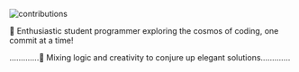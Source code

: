 
![contributions](https://github.com/AlexD36/AlexD36/assets/167620486/01a6e42f-2c6a-47de-89b9-97a3ab31cf35)


🚀 Enthusiastic student programmer exploring the cosmos of coding, one commit at a time! 

.............🎩 Mixing logic and creativity to conjure up elegant solutions.............
